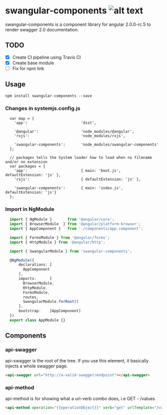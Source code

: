 # swangular-components ![alt text](https://api.travis-ci.org/gislikonrad/swangular-components.svg "build status")
swangular-components is a component library for angular 2.0.0-rc.5 to render swagger 2.0 documentation.

## TODO
- [x] Create CI pipeline using Travis CI
- [x] Create base module
- [ ] Fix for npm link

## Usage
```
npm install swangular-components --save
```

### Changes in systemjs.config.js
```
  var map = {
    'app':                        'dist',

    '@angular':                   'node_modules/@angular',
    'rxjs':                       'node_modules/rxjs',

    'swangular-components':       'node_modules/swangular-components'
  };

  // packages tells the System loader how to load when no filename and/or no extension
  var packages = {
    'app':                        { main: 'boot.js',  defaultExtension: 'js' },
    'rxjs':                       { defaultExtension: 'js' },

    'swangular-components':       { main: 'index.js', defaultExtension: 'js'}
  };
```

### Import in NgModule
```ts
  import { NgModule }       from '@angular/core';
  import { BrowserModule  } from '@angular/platform-browser';
  import { AppComponent }   from './components/app.component';

  import { FormsModule } from '@angular/forms';
  import { HttpModule } from '@angular/http';

  import { SwangularModule } from 'swangular-components';

  @NgModule({
      declarations: [
        AppComponent
      ],
      imports:      [
        BrowserModule,
        HttpModule,
        FormsModule,
        routes,
        SwangularModule.forRoot()
      ],
      bootstrap:    [AppComponent]
  })
  export class AppModule {}
```

## Components

### api-swagger
api-swagger is the root of the tree. If you use this element, it basically injects a whole swagger page.

```html
<api-swagger url="http://a-valid-swagger/endpoint"></api-swagger>
```

### api-method
api-method is for showing what a url-verb combo does, i.e GET - /values
```html
<api-method operation="{{operationObject}}" verb="get" urlTemplate="/values/{id}"></api-swagger>
```
